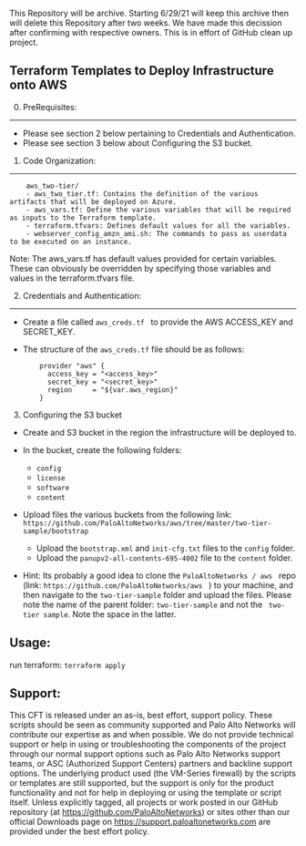 This Repository will be archive. Starting 6/29/21 will keep this archive then will delete this Repository after two weeks. We have made this decission after confirming with respective owners. This is in effort of GitHub clean up project.


Terraform Templates to Deploy Infrastructure onto AWS
-------------------------------------------------------

0. PreRequisites:
-------------
 - Please see section 2 below pertaining to Credentials and Authentication.
 - Please see section 3 below about Configuring the S3 bucket.

1. Code Organization:
-----------------

  ```
      aws_two-tier/
      - aws_two_tier.tf: Contains the definition of the various artifacts that will be deployed on Azure.
      - aws_vars.tf: Define the various variables that will be required as inputs to the Terraform template.
      - terraform.tfvars: Defines default values for all the variables.
      - webserver_config_amzn_ami.sh: The commands to pass as userdata to be executed on an instance.
  ```

  Note: The aws_vars.tf has default values provided for certain variables. These can obviously be overridden by
        specifying those variables and values in the terraform.tfvars file.

2. Credentials and Authentication:
------------------------------

  - Create a file called ```aws_creds.tf ``` to provide the AWS ACCESS_KEY and SECRET_KEY.

  - The structure of the ```aws_creds.tf``` file should be as follows:

    ```
        provider "aws" {
          access_key = "<access_key>"
          secret_key = "<secret_key>"
          region     = "${var.aws_region}"
        }
    ```

3. Configuring the S3 bucket

  - Create and S3 bucket in the region the infrastructure will be deployed to.
  - In the bucket, create the following folders:
    - ```config```
    - ```license```
    - ```software```
    - ```content```
  - Upload files the various buckets from the following link:
    ``` https://github.com/PaloAltoNetworks/aws/tree/master/two-tier-sample/bootstrap ```
    - Upload the ``` bootstrap.xml ``` and ``` init-cfg.txt ``` files to the ``` config ``` folder.
    - Upload the ```panupv2-all-contents-695-4002``` file to the ``` content ``` folder.

  - Hint: Its probably a good idea to clone the ```PaloAltoNetworks / aws ```
          repo (link: ```https://github.com/PaloAltoNetworks/aws ``` ) to your machine, and then navigate
          to the ```two-tier-sample``` folder and upload the files. Please note the name of the parent folder: ```two-tier-sample``` and not the ``` two-tier sample```. Note the space in the latter.

Usage:
------

   run terraform: ```terraform apply```

Support:
--------

This CFT is released under an as-is, best effort, support policy. These scripts should be seen as community supported and Palo Alto Networks will contribute our expertise as and when possible. We do not provide technical support or help in using or troubleshooting the components of the project through our normal support options such as Palo Alto Networks support teams, or ASC (Authorized Support Centers) partners and backline support options. The underlying product used (the VM-Series firewall) by the scripts or templates are still supported, but the support is only for the product functionality and not for help in deploying or using the template or script itself. Unless explicitly tagged, all projects or work posted in our GitHub repository (at https://github.com/PaloAltoNetworks) or sites other than our official Downloads page on https://support.paloaltonetworks.com are provided under the best effort policy.
